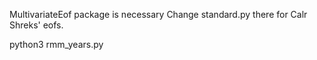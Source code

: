 MultivariateEof package is necessary 
Change standard.py there for Calr Shreks' eofs.

python3 rmm_years.py
